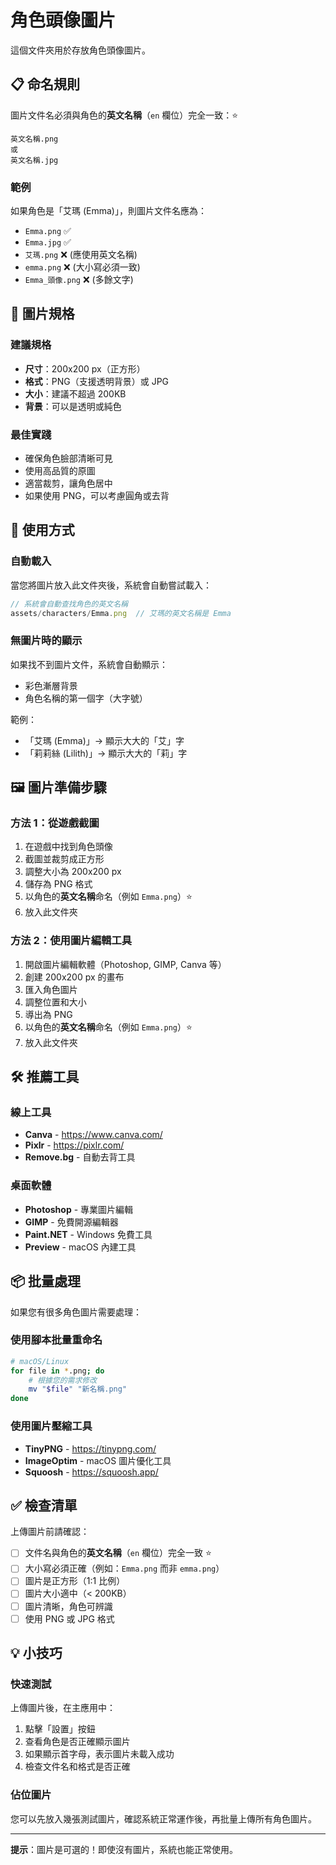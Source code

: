 # 角色頭像圖片

這個文件夾用於存放角色頭像圖片。

## 📋 命名規則

圖片文件名必須與角色的**英文名稱**（`en` 欄位）完全一致：⭐

```
英文名稱.png
或
英文名稱.jpg
```

### 範例
如果角色是「艾瑪 (Emma)」，則圖片文件名應為：
- `Emma.png` ✅
- `Emma.jpg` ✅
- `艾瑪.png` ❌ (應使用英文名稱)
- `emma.png` ❌ (大小寫必須一致)
- `Emma_頭像.png` ❌ (多餘文字)

## 🎨 圖片規格

### 建議規格
- **尺寸**：200x200 px（正方形）
- **格式**：PNG（支援透明背景）或 JPG
- **大小**：建議不超過 200KB
- **背景**：可以是透明或純色

### 最佳實踐
- 確保角色臉部清晰可見
- 使用高品質的原圖
- 適當裁剪，讓角色居中
- 如果使用 PNG，可以考慮圓角或去背

## 📝 使用方式

### 自動載入
當您將圖片放入此文件夾後，系統會自動嘗試載入：

```javascript
// 系統會自動查找角色的英文名稱
assets/characters/Emma.png  // 艾瑪的英文名稱是 Emma
```

### 無圖片時的顯示
如果找不到圖片文件，系統會自動顯示：
- 彩色漸層背景
- 角色名稱的第一個字（大字號）

範例：
- 「艾瑪 (Emma)」→ 顯示大大的「艾」字
- 「莉莉絲 (Lilith)」→ 顯示大大的「莉」字

## 🖼️ 圖片準備步驟

### 方法 1：從遊戲截圖
1. 在遊戲中找到角色頭像
2. 截圖並裁剪成正方形
3. 調整大小為 200x200 px
4. 儲存為 PNG 格式
5. 以角色的**英文名稱**命名（例如 `Emma.png`）⭐
6. 放入此文件夾

### 方法 2：使用圖片編輯工具
1. 開啟圖片編輯軟體（Photoshop, GIMP, Canva 等）
2. 創建 200x200 px 的畫布
3. 匯入角色圖片
4. 調整位置和大小
5. 導出為 PNG
6. 以角色的**英文名稱**命名（例如 `Emma.png`）⭐
7. 放入此文件夾

## 🛠️ 推薦工具

### 線上工具
- **Canva** - https://www.canva.com/
- **Pixlr** - https://pixlr.com/
- **Remove.bg** - 自動去背工具

### 桌面軟體
- **Photoshop** - 專業圖片編輯
- **GIMP** - 免費開源編輯器
- **Paint.NET** - Windows 免費工具
- **Preview** - macOS 內建工具

## 📦 批量處理

如果您有很多角色圖片需要處理：

### 使用腳本批量重命名
```bash
# macOS/Linux
for file in *.png; do
    # 根據您的需求修改
    mv "$file" "新名稱.png"
done
```

### 使用圖片壓縮工具
- **TinyPNG** - https://tinypng.com/
- **ImageOptim** - macOS 圖片優化工具
- **Squoosh** - https://squoosh.app/

## ✅ 檢查清單

上傳圖片前請確認：
- [ ] 文件名與角色的**英文名稱**（`en` 欄位）完全一致 ⭐
- [ ] 大小寫必須正確（例如：`Emma.png` 而非 `emma.png`）
- [ ] 圖片是正方形（1:1 比例）
- [ ] 圖片大小適中（< 200KB）
- [ ] 圖片清晰，角色可辨識
- [ ] 使用 PNG 或 JPG 格式

## 💡 小技巧

### 快速測試
上傳圖片後，在主應用中：
1. 點擊「設置」按鈕
2. 查看角色是否正確顯示圖片
3. 如果顯示首字母，表示圖片未載入成功
4. 檢查文件名和格式是否正確

### 佔位圖片
您可以先放入幾張測試圖片，確認系統正常運作後，再批量上傳所有角色圖片。

---

**提示**：圖片是可選的！即使沒有圖片，系統也能正常使用。

